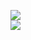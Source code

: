 [![](https://img.shields.io/badge/Made%20With-Github%20Spray-lightgrey.svg?style=for-the-badge&logo=github)](https://github.com/Annihil/github-spray#13881)  
[![](https://i.imgur.com/2DrTn0Z.gif)](https://github.com/Annihil/github-spray)